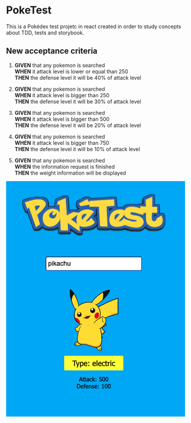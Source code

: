 # PokeTest

This is a Pokédex test projetc in react created in order to study concepts about TDD, tests and storybook.

## New acceptance criteria

1.  **GIVEN** that any pokemon is searched <br/>
**WHEN** it attack level is lower or equal than 250 <br/>
**THEN** the defense level it will be 40% of attack level <br/>

2. **GIVEN** that any pokemon is searched <br/>
**WHEN** it attack level is bigger than 250 <br/>
**THEN** the defense level it will be 30% of attack level <br/>

3. **GIVEN** that any pokemon is searched <br/>
**WHEN** it attack level is bigger than 500 <br/>
**THEN** the defense level it will be 20% of attack level <br/>

4. **GIVEN** that any pokemon is searched <br/>
**WHEN** it attack level is bigger than 750 <br/>
**THEN** the defense level it will be 10% of attack level <br/>

4. **GIVEN** that any pokemon is searched <br/>
**WHEN** the information request is finished <br/>
**THEN** the weight information will be displayed <br/>

![PokeTest](pokeTestHome.png "PokeTest")
